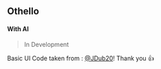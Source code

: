 ## Othello
#### With AI

> In Development

Basic UI Code taken from : [@JDub20](https://github.com/JDub20/othello)!
Thank you :thumbsup:
